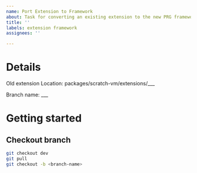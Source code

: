 ```yaml
---
name: Port Extension to Framework
about: Task for converting an existing extension to the new PRG framework form
title: ''
labels: extension framework
assignees: ''

---
```


# Details

Old extension Location: packages/scratch-vm/extensions/___

Branch name: ___

# Getting started

## Checkout branch
```bash
git checkout dev
git pull
git checkout -b <branch-name>
```
